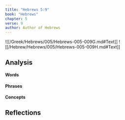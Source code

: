 ```yaml
---
title: "Hebrews 5:9"
book: "Hebrews"
chapter: 5
verse: 9
author: Author of Hebrews
---
```

![[/Greek/Hebrews/005/Hebrews-005-009G.md#Text]]
![[/Hebrew/Hebrews/005/Hebrews-005-009H.md#Text]]

## Analysis

#### Words

#### Phrases

#### Concepts

## Reflections
